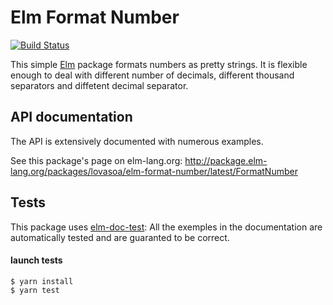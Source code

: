 # Elm Format Number

[![Build Status](https://travis-ci.org/lovasoa/elm-format-number.svg?branch=master)](https://travis-ci.org/lovasoa/elm-format-number)

This simple [Elm](http://elm-lang.com) package formats numbers as pretty strings.
It is flexible enough to deal with different number of decimals,
different thousand separators and diffetent decimal separator.

## API documentation
The API is extensively documented with numerous examples.

See this package's page on elm-lang.org:
http://package.elm-lang.org/packages/lovasoa/elm-format-number/latest/FormatNumber

## Tests

This package uses [elm-doc-test](https://www.npmjs.com/package/elm-doc-test):
All the exemples in the documentation are automatically tested and are
guaranted to be correct.

#### launch tests
```console
$ yarn install
$ yarn test
```
